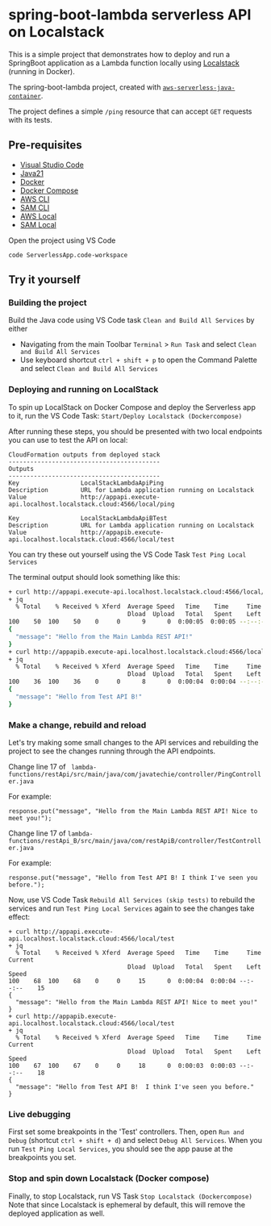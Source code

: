 # spring-boot-lambda serverless API on Localstack

This is a simple project that demonstrates how to deploy and run a SpringBoot application as a Lambda function locally using [Localstack](https://www.localstack.cloud/) (running in Docker).

The spring-boot-lambda project, created with [`aws-serverless-java-container`](https://github.com/aws/serverless-java-container).

The project defines a simple `/ping` resource that can accept `GET` requests with its tests.


## Pre-requisites
* [Visual Studio Code](https://code.visualstudio.com/)
* [Java21](https://openjdk.org/projects/jdk/21/)
* [Docker](https://docs.docker.com/get-started/get-docker/)
* [Docker Compose](https://docs.docker.com/compose/)
* [AWS CLI](https://aws.amazon.com/cli/)
* [SAM CLI](https://github.com/awslabs/aws-sam-cli)
* [AWS Local](https://github.com/localstack/awscli-local)
* [SAM Local](https://github.com/localstack/aws-sam-cli-local)


Open the project using VS Code 
```
code ServerlessApp.code-workspace
```
## Try it yourself

### Building the project
Build the Java code using VS Code task `Clean and Build All Services` by either 
- Navigating from the main Toolbar `Terminal` > `Run Task` and select `Clean and Build All Services`
- Use keyboard shortcut `ctrl + shift + p` to open the Command Palette and select `Clean and Build All Services`


### Deploying and running on LocalStack
To spin up LocalStack on Docker Compose and deploy the Serverless app to it, run the VS Code Task: 
`Start/Deploy Localstack (Dockercompose)`

After running these steps, you should be presented with two local endpoints you can use to test the API on local: 
```
CloudFormation outputs from deployed stack
------------------------------------------
Outputs                                                                                                              
------------------------------------------
Key                 LocalStackLambdaApiPing                                                                                                                       
Description         URL for Lambda application running on Localstack                                                                                              
Value               http://appapi.execute-api.localhost.localstack.cloud:4566/local/ping                                                                          

Key                 LocalStackLambdaApiBTest                                                                                                                      
Description         URL for Lambda application running on Localstack                                                                                              
Value               http://appapib.execute-api.localhost.localstack.cloud:4566/local/test 
```

You can try these out yourself using the VS Code Task `Test Ping Local Services`

The terminal output should look something like this: 

```bash
+ curl http://appapi.execute-api.localhost.localstack.cloud:4566/local/test
+ jq
  % Total    % Received % Xferd  Average Speed   Time    Time     Time  Current
                                 Dload  Upload   Total   Spent    Left  Speed
100    50  100    50    0     0      9      0  0:00:05  0:00:05 --:--:--    10
{
  "message": "Hello from the Main Lambda REST API!"
}
+ curl http://appapib.execute-api.localhost.localstack.cloud:4566/local/test
+ jq
  % Total    % Received % Xferd  Average Speed   Time    Time     Time  Current
                                 Dload  Upload   Total   Spent    Left  Speed
100    36  100    36    0     0      8      0  0:00:04  0:00:04 --:--:--     8
{
  "message": "Hello from Test API B!"
}
```

### Make a change, rebuild and reload
Let's try making some small changes to the API services and rebuilding the project to see the changes running through the API endpoints.

Change line 17 of `
lambda-functions/restApi/src/main/java/com/javatechie/controller/PingController.java`

For example:
```
response.put("message", "Hello from the Main Lambda REST API! Nice to meet you!");
```

Change line 17 of `lambda-functions/restApi_B/src/main/java/com/restApiB/controller/TestController.java`

For example: 
```
response.put("message", "Hello from Test API B! I think I've seen you before.");
```
Now, use VS Code Task `Rebuild All Services (skip tests)` to rebuild the services and run `Test Ping Local Services` again to see the changes take effect: 

```
+ curl http://appapi.execute-api.localhost.localstack.cloud:4566/local/test
+ jq
  % Total    % Received % Xferd  Average Speed   Time    Time     Time  Current
                                 Dload  Upload   Total   Spent    Left  Speed
100    68  100    68    0     0     15      0  0:00:04  0:00:04 --:--:--    15
{
  "message": "Hello from the Main Lambda REST API! Nice to meet you!"
}
+ curl http://appapib.execute-api.localhost.localstack.cloud:4566/local/test
+ jq
  % Total    % Received % Xferd  Average Speed   Time    Time     Time  Current
                                 Dload  Upload   Total   Spent    Left  Speed
100    67  100    67    0     0     18      0  0:00:03  0:00:03 --:--:--    18
{
  "message": "Hello from Test API B!  I think I've seen you before."
}
```

### Live debugging

First set some breakpoints in the 'Test' controllers. Then, open `Run and Debug` (shortcut `ctrl + shift + d`) and select `Debug All Services`. When you run `Test Ping Local Services`, you should see the app pause at the breakpoints you set. 


### Stop and spin down Localstack (Docker compose)
Finally, to stop Localstack, run VS Task `Stop Localstack (Dockercompose)`
Note that since Localstack is ephemeral by default, this will remove the deployed application as well. 
